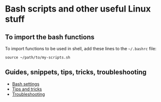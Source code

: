 # Bash scripts and other useful Linux stuff

## To import the bash functions

To import functions to be used in shell, add these lines to the `~/.bashrc` file:

`source ~/path/to/my-scripts.sh`

## Guides, snippets, tips, tricks, troubleshooting
- [Bash settings]('docs/bash-settings.md')
- [Tips and tricks]('docs/tips-and-tricks.md')
- [Troubleshooting]('docs/troubleshooting.md')